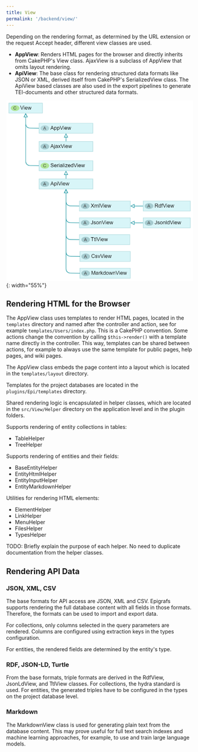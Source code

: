 ```yaml
---
title: View
permalink: '/backend/view/'
---
```


Depending on the rendering format, as determined by the URL extension or the request Accept header,
different view classes are used.

- **AppView**: Renders HTML pages for the browser and directly inherits from CakePHP's View class.
               AjaxView is a subclass of AppView that omits layout rendering.
- **ApiView**: The base class for rendering structured data formats like JSON or XML,
               derived itself from CakePHP's SerializedView class.
               The ApiView based classes are also used in the export pipelines
               to generate TEI-documents and other structured data formats.

![View class hierarchy](../assets/img/classes-views.png){: width="55%"}


## Rendering HTML for the Browser

The AppView class uses templates to render HTML pages, located in the `templates` directory
and named after the controller and action, see for example `templates/Users/index.php`.
This is a CakePHP convention. Some actions change the convention by calling `$this->render()`
with a template name directly in the controller. This way, templates can be shared between actions,
for example to always use the same template for public pages, help pages, and wiki pages.

The AppView class embeds the page content into a layout which is located in the `templates/layout` directory.

Templates for the project databases are located in the `plugins/Epi/templates` directory.

Shared rendering logic is encapsulated in helper classes, which are located in the `src/View/Helper` directory
on the application level and in the plugin folders.

Supports rendering of entity collections in tables:
- TableHelper
- TreeHelper

Supports rendering of entities and their fields:
- BaseEntityHelper
- EntityHtmlHelper
- EntityInputHelper
- EntityMarkdownHelper

Utilities for rendering HTML elements:
- ElementHelper
- LinkHelper
- MenuHelper
- FilesHelper
- TypesHelper

TODO: Briefly explain the purpose of each helper. No need to duplicate documentation from the helper classes.



## Rendering API Data

### JSON, XML, CSV
The base formats for API access are JSON, XML and CSV.
Epigrafs supports rendering the full database content with all fields in those formats.
Therefore, the formats can be used to import and export data.

For collections, only columns selected in the query parameters are rendered.
Columns are configured using extraction keys in the types configuration.

For entities, the rendered fields are determined by the entity's type.

### RDF, JSON-LD, Turtle
From the base formats, triple formats are derived in the RdfView, JsonLdView, and TtlView classes.
For collections, the hydra standard is used.
For entities, the generated triples have to be configured in the types on the project database level.

### Markdown
The MarkdownView class is used for generating plain text from the database content.
This may prove useful for full text search indexes and machine learning approaches,
for example, to use and train large language models.
